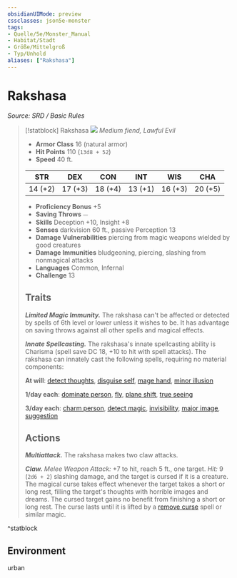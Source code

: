 ```yaml
---
obsidianUIMode: preview
cssclasses: json5e-monster
tags:
- Quelle/5e/Monster_Manual
- Habitat/Stadt
- Größe/Mittelgroß
- Typ/Unhold
aliases: ["Rakshasa"]
---
```

# Rakshasa
*Source: SRD / Basic Rules*  

> [!statblock] Rakshasa
> ![](compendium/bestiary/fiend/token/rakshasa.png#token)
> *Medium fiend, Lawful Evil*
> 
> - **Armor Class** 16  (natural armor)
> - **Hit Points** 110 (`13d8 + 52`)
> - **Speed** 40 ft.
> 
> |STR|DEX|CON|INT|WIS|CHA|
> |:---:|:---:|:---:|:---:|:---:|:---:|
> |14 (+2)|17 (+3)|18 (+4)|13 (+1)|16 (+3)|20 (+5)|
> 
> - **Proficiency Bonus** +5
> - **Saving Throws** ⏤
> - **Skills** Deception +10, Insight +8
> - **Senses** darkvision 60 ft., passive Perception 13
> - **Damage Vulnerabilities** piercing from magic weapons wielded by good creatures
> - **Damage Immunities** bludgeoning, piercing, slashing from nonmagical attacks
> - **Languages** Common, Infernal
> - **Challenge** 13
> 
> ## Traits
> 
> ***Limited Magic Immunity.*** The rakshasa can't be affected or detected by spells of 6th level or lower unless it wishes to be. It has advantage on saving throws against all other spells and magical effects.
> 
> ***Innate Spellcasting.*** The rakshasa's innate spellcasting ability is Charisma (spell save DC 18, +10 to hit with spell attacks). The rakshasa can innately cast the following spells, requiring no material components:
> 
> **At will**: [detect thoughts](compendium/spells/detect-thoughts.md), [disguise self](compendium/spells/disguise-self.md), [mage hand](compendium/spells/mage-hand.md), [minor illusion](compendium/spells/minor-illusion.md)
> 
> **1/day each**: [dominate person](compendium/spells/dominate-person.md), [fly](compendium/spells/fly.md), [plane shift](compendium/spells/plane-shift.md), [true seeing](compendium/spells/true-seeing.md)
> 
> **3/day each**: [charm person](compendium/spells/charm-person.md), [detect magic](compendium/spells/detect-magic.md), [invisibility](compendium/spells/invisibility.md), [major image](compendium/spells/major-image.md), [suggestion](compendium/spells/suggestion.md)
> 
> ## Actions
> 
> ***Multiattack.*** The rakshasa makes two claw attacks.
> 
> ***Claw.*** *Melee Weapon Attack:* +7 to hit, reach 5 ft., one target. *Hit:* 9 (`2d6 + 2`) slashing damage, and the target is cursed if it is a creature. The magical curse takes effect whenever the target takes a short or long rest, filling the target's thoughts with horrible images and dreams. The cursed target gains no benefit from finishing a short or long rest. The curse lasts until it is lifted by a [remove curse](compendium/spells/remove-curse.md) spell or similar magic.

^statblock

## Environment

urban